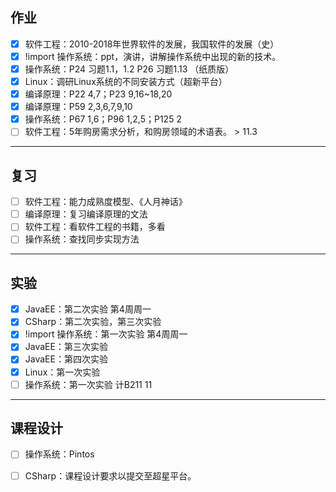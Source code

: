 ## 作业

- [x] 软件工程：2010-2018年世界软件的发展，我国软件的发展（史）
- [x] !import 操作系统：ppt，演讲，讲解操作系统中出现的新的技术。
- [x] 操作系统：P24 习题1.1，1.2 P26 习题1.13 （纸质版）
- [x] Linux：调研Linux系统的不同安装方式（超新平台）
- [x] 编译原理：P22 4,7；P23 9,16~18,20
- [x] 编译原理：P59 2,3,6,7,9,10
- [x] 操作系统：P67 1,6；P96 1,2,5；P125 2
- [ ] 软件工程：5年购房需求分析，和购房领域的术语表。 > 11.3

***

## 复习

- [ ] 软件工程：能力成熟度模型、《人月神话》
- [ ] 编译原理：复习编译原理的文法
- [ ] 软件工程：看软件工程的书籍，多看
- [ ] 操作系统：查找同步实现方法

***

## 实验

- [x] JavaEE：第二次实验 第4周周一
- [x] CSharp：第二次实验，第三次实验
- [x] !import 操作系统：第一次实验 第4周周一
- [x] JavaEE：第三次实验
- [x] JavaEE：第四次实验
- [x] Linux：第一次实验
- [ ] 操作系统：第一次实验 计B211 11

***

## 课程设计

- [ ] 操作系统：Pintos
- [ ] CSharp：课程设计要求以提交至超星平台。

